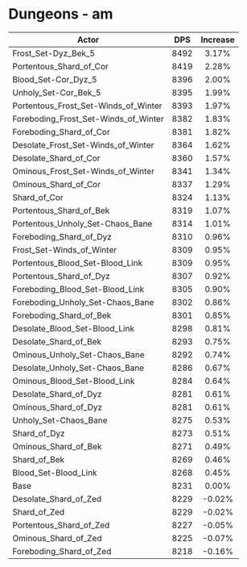 # Dungeons - am
| Actor | DPS | Increase |
|---|:---:|:---:|
|Frost_Set-Dyz_Bek_5|8492|3.17%|
|Portentous_Shard_of_Cor|8419|2.28%|
|Blood_Set-Cor_Dyz_5|8396|2.00%|
|Unholy_Set-Cor_Bek_5|8395|1.99%|
|Portentous_Frost_Set-Winds_of_Winter|8393|1.97%|
|Foreboding_Frost_Set-Winds_of_Winter|8382|1.83%|
|Foreboding_Shard_of_Cor|8381|1.82%|
|Desolate_Frost_Set-Winds_of_Winter|8364|1.62%|
|Desolate_Shard_of_Cor|8360|1.57%|
|Ominous_Frost_Set-Winds_of_Winter|8341|1.34%|
|Ominous_Shard_of_Cor|8337|1.29%|
|Shard_of_Cor|8324|1.13%|
|Portentous_Shard_of_Bek|8319|1.07%|
|Portentous_Unholy_Set-Chaos_Bane|8314|1.01%|
|Foreboding_Shard_of_Dyz|8310|0.96%|
|Frost_Set-Winds_of_Winter|8309|0.95%|
|Portentous_Blood_Set-Blood_Link|8309|0.95%|
|Portentous_Shard_of_Dyz|8307|0.92%|
|Foreboding_Blood_Set-Blood_Link|8305|0.90%|
|Foreboding_Unholy_Set-Chaos_Bane|8302|0.86%|
|Foreboding_Shard_of_Bek|8301|0.85%|
|Desolate_Blood_Set-Blood_Link|8298|0.81%|
|Desolate_Shard_of_Bek|8293|0.75%|
|Ominous_Unholy_Set-Chaos_Bane|8292|0.74%|
|Desolate_Unholy_Set-Chaos_Bane|8286|0.67%|
|Ominous_Blood_Set-Blood_Link|8284|0.64%|
|Desolate_Shard_of_Dyz|8281|0.61%|
|Ominous_Shard_of_Dyz|8281|0.61%|
|Unholy_Set-Chaos_Bane|8275|0.53%|
|Shard_of_Dyz|8273|0.51%|
|Ominous_Shard_of_Bek|8271|0.49%|
|Shard_of_Bek|8269|0.46%|
|Blood_Set-Blood_Link|8268|0.45%|
|Base|8231|0.00%|
|Desolate_Shard_of_Zed|8229|-0.02%|
|Shard_of_Zed|8229|-0.02%|
|Portentous_Shard_of_Zed|8227|-0.05%|
|Ominous_Shard_of_Zed|8225|-0.07%|
|Foreboding_Shard_of_Zed|8218|-0.16%|
